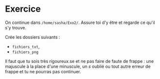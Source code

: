 # Exercice

On continue dans `/home/sasha/Exo2/`. Assure toi d'y être et regarde ce qu'il s'y trouve.

Crée les dossiers suivants :

* `fichiers_txt`,
* `fichiers_png`

Il faut que tu sois très rigoureux.se et ne pas faire de faute de frappe : une majuscule à la place d'une minuscule, un *s* oublié ou tout autre erreur de frappe et tu ne pourras pas continuer.


